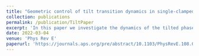 ```yaml
---
title: "Geometric control of tilt transition dynamics in single-clamped thermalized elastic sheets"
collection: publications
permalink: /publication/TiltPaper
excerpt: 'In this paper we investigate the dynamics of the tilted phase of thermalized cantilevers.'
date: 2022-03-04
venue: 'Phys Rev E'
paperurl: 'https://journals.aps.org/pre/abstract/10.1103/PhysRevE.108.045002'
---
```

